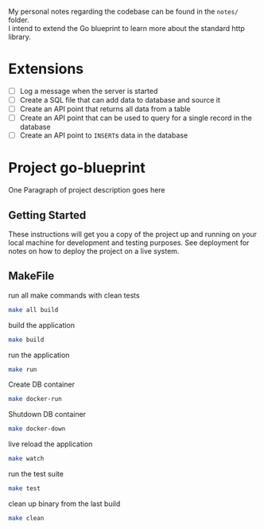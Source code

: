 My personal notes regarding the codebase can be found in the `notes/` folder. <br />
I intend to extend the Go blueprint to learn more about the standard http library.

# Extensions

- [ ] Log a message when the server is started
- [ ] Create a SQL file that can add data to database and source it
- [ ] Create an API point that returns all data from a table
- [ ] Create an API point that can be used to query for a single record in the database
- [ ] Create an API point to `INSERT`s data in the database

# Project go-blueprint

One Paragraph of project description goes here

## Getting Started

These instructions will get you a copy of the project up and running on your local machine for development and testing purposes. See deployment for notes on how to deploy the project on a live system.

## MakeFile

run all make commands with clean tests

```bash
make all build
```

build the application

```bash
make build
```

run the application

```bash
make run
```

Create DB container

```bash
make docker-run
```

Shutdown DB container

```bash
make docker-down
```

live reload the application

```bash
make watch
```

run the test suite

```bash
make test
```

clean up binary from the last build

```bash
make clean
```
